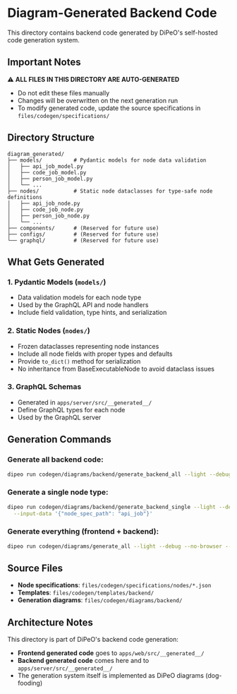 # Diagram-Generated Backend Code

This directory contains backend code generated by DiPeO's self-hosted code generation system.

## Important Notes

⚠️ **ALL FILES IN THIS DIRECTORY ARE AUTO-GENERATED**
- Do not edit these files manually
- Changes will be overwritten on the next generation run
- To modify generated code, update the source specifications in `files/codegen/specifications/`

## Directory Structure

```
diagram_generated/
├── models/          # Pydantic models for node data validation
│   ├── api_job_model.py
│   ├── code_job_model.py
│   ├── person_job_model.py
│   └── ...
├── nodes/           # Static node dataclasses for type-safe node definitions
│   ├── api_job_node.py
│   ├── code_job_node.py
│   ├── person_job_node.py
│   └── ...
├── components/      # (Reserved for future use)
├── configs/         # (Reserved for future use)
└── graphql/         # (Reserved for future use)
```

## What Gets Generated

### 1. Pydantic Models (`models/`)
- Data validation models for each node type
- Used by the GraphQL API and node handlers
- Include field validation, type hints, and serialization

### 2. Static Nodes (`nodes/`)
- Frozen dataclasses representing node instances
- Include all node fields with proper types and defaults
- Provide `to_dict()` method for serialization
- No inheritance from BaseExecutableNode to avoid dataclass issues

### 3. GraphQL Schemas
- Generated in `apps/server/src/__generated__/`
- Define GraphQL types for each node
- Used by the GraphQL server

## Generation Commands

### Generate all backend code:
```bash
dipeo run codegen/diagrams/backend/generate_backend_all --light --debug --no-browser --timeout=30
```

### Generate a single node type:
```bash
dipeo run codegen/diagrams/backend/generate_backend_single --light --debug --no-browser \
  --input-data '{"node_spec_path": "api_job"}'
```

### Generate everything (frontend + backend):
```bash
dipeo run codegen/diagrams/generate_all --light --debug --no-browser --timeout=30
```

## Source Files

- **Node specifications**: `files/codegen/specifications/nodes/*.json`
- **Templates**: `files/codegen/templates/backend/`
- **Generation diagrams**: `files/codegen/diagrams/backend/`

## Architecture Notes

This directory is part of DiPeO's backend code generation:
- **Frontend generated code** goes to `apps/web/src/__generated__/`
- **Backend generated code** comes here and to `apps/server/src/__generated__/`
- The generation system itself is implemented as DiPeO diagrams (dog-fooding)